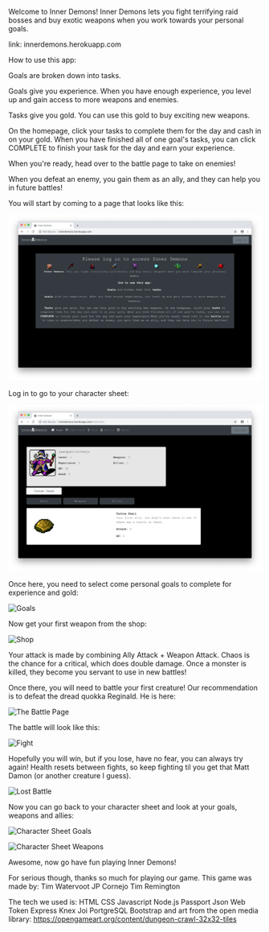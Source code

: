 Welcome to Inner Demons!
Inner Demons lets you fight terrifying raid bosses and buy exotic weapons when you work towards your personal goals.

link: innerdemons.herokuapp.com

How to use this app:

Goals are broken down into tasks.

Goals give you experience. When you have enough experience, you level up and gain access to more weapons and enemies.

Tasks give you gold. You can use this gold to buy exciting new weapons.

On the homepage, click your tasks to complete them for the day and cash in on your gold.
When you have finished all of one goal's tasks, you can click COMPLETE to finish your task for the day and earn your experience.

When you're ready, head over to the battle page to take on enemies!

When you defeat an enemy, you gain them as an ally, and they can help you in future battles!

You will start by coming to a page that looks like this:

![Intro Screen](/screenshots/01_intro.png)

Log in to go to your character sheet:

![Character Sheet](/screenshots/02_characterSheet.png)

Once here, you need to select come personal goals to complete for experience and gold:

![Goals](05_goals)

Now get your first weapon from the shop:

![Shop](03_shop.png)

Your attack is made by combining Ally Attack + Weapon Attack. Chaos is the chance for a critical, which does double damage. Once a monster is killed, they become you servant to use in new battles!

Once there, you will need to battle your first creature!  Our recommendation is to defeat the dread quokka Reginald.  He is here:

![The Battle Page](04_battle.png)

The battle will look like this:

![Fight](08_fight.png)

Hopefully you will win, but if you lose, have no fear, you can always try again!  Health resets between fights, so keep fighting til you get that Matt Damon (or another creature I guess).

![Lost Battle](09_lost.png)

Now you can go back to your character sheet and look at your goals, weapons and allies:

![Character Sheet Goals](06_characterSheet_goals.png)

![Character Sheet Weapons](07_characterSheet_weapons.png)

Awesome, now go have fun playing Inner Demons!

For serious though, thanks so much for playing our game.  This game was made by:
Tim Watervoot
JP Cornejo
Tim Remington

The tech we used is:
HTML
CSS
Javascript
Node.js
Passport
Json Web Token
Express
Knex
Joi
PortgreSQL
Bootstrap
and art from the open media library: https://opengameart.org/content/dungeon-crawl-32x32-tiles
